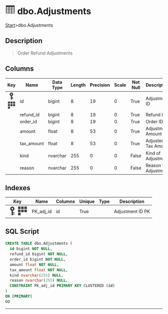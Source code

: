 # ![logo](../Images/table.svg) dbo.Adjustments

[Start](../start.md)>dbo.Adjustments

## [](#Description) Description

> Order Refund Adjustments

## [](#Columns) Columns

|Key|Name|Data Type|Length|Precision|Scale|Not Null|Description
|---|---|---|---|---|---|---|---
|[![Primary Key PK_adj_id](../Images/primarykey.svg)](#Indexes)[![Cluster Key PK_adj_id](../Images/cluster.svg)](#Indexes)|id|bigint|8|19|0|True|Adjustment ID|
| |refund_id|bigint|8|19|0|True|Refund ID|
| |order_id|bigint|8|19|0|True|Order ID|
| |amount|float|8|53|0|True|Adjustment Amount|
| |tax_amount|float|8|53|0|True|Adjusted Tax Amount|
| |kind|nvarchar|255|0|0|False|Kind of Adjustment|
| |reason|nvarchar|255|0|0|False|Reason for Adjustment|

## [](#Indexes) Indexes

|Key|Name|Columns|Unique|Type|Description
|---|---|---|---|---|---
|[![Primary Key PK_adj_id](../Images/primarykey.svg)](#Indexes)[![Cluster Key PK_adj_id](../Images/cluster.svg)](#Indexes)|PK_adj_id|id|True||Adjustment ID PK|

## [](#SqlScript) SQL Script

```SQL
CREATE TABLE dbo.Adjustments (
  id bigint NOT NULL,
  refund_id bigint NOT NULL,
  order_id bigint NOT NULL,
  amount float NOT NULL,
  tax_amount float NOT NULL,
  kind nvarchar(255) NULL,
  reason nvarchar(255) NULL,
  CONSTRAINT PK_adj_id PRIMARY KEY CLUSTERED (id)
)
ON [PRIMARY]
GO
```

___
